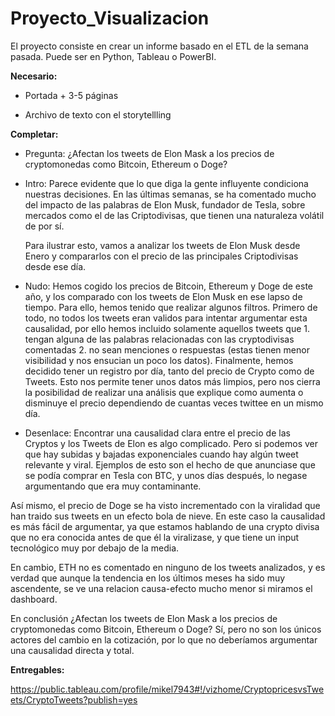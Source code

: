# Proyecto_Visualizacion

  

El proyecto consiste en crear un informe basado en el ETL de la semana pasada. Puede ser en Python, Tableau o PowerBI.

  

**Necesario:**

  

+ Portada + 3-5 páginas

  

+ Archivo de texto con el storytellling

  
  

**Completar:**

  

+ Pregunta: ¿Afectan los tweets de Elon Mask a los precios de cryptomonedas como Bitcoin, Ethereum o Doge?

  

+ Intro: 
Parece evidente que lo que diga la gente influyente condiciona nuestras decisiones. En las últimas semanas, se ha comentado mucho del impacto de las palabras de Elon Musk, fundador de Tesla, sobre mercados como el de las  Criptodivisas, que tienen una naturaleza volátil de por sí. 

	Para ilustrar esto, vamos a analizar los tweets de Elon Musk desde Enero y compararlos con el precio de las principales Criptodivisas desde ese día.

  

+ Nudo:
Hemos cogido los precios de Bitcoin, Ethereum y Doge de este año, y los comparado con los tweets de Elon Musk en ese lapso de tiempo.
Para ello, hemos tenido que realizar algunos filtros. Primero de todo, no todos los tweets eran validos para intentar argumentar esta causalidad, por ello hemos incluido solamente aquellos tweets que 1. tengan alguna de las palabras relacionadas con las cryptodivisas comentadas 2. no sean menciones o respuestas (estas tienen menor visibilidad y nos ensucian un poco los datos).
Finalmente, hemos decidido tener un registro por día, tanto del precio de Crypto como de Tweets. Esto nos permite tener unos datos más limpios, pero nos cierra la posibilidad de realizar una análisis que explique como aumenta o disminuye el precio dependiendo de cuantas veces twittee en un mismo día.

  

+ Desenlace:
Encontrar una causalidad clara entre el precio de las Cryptos y los Tweets de Elon es algo complicado. Pero si podemos ver que hay subidas y bajadas exponenciales cuando hay algún tweet relevante y viral. Ejemplos de esto son el hecho de que anunciase que se podía comprar en Tesla con BTC, y unos días después, lo negase argumentando que era muy contaminante.

Así mismo, el precio de Doge se ha visto incrementado con la viralidad que han traido sus tweets en un efecto bola de nieve. En este caso la causalidad es más fácil de argumentar, ya que estamos hablando de una crypto divisa que no era conocida antes de que él la viralizase, y que tiene un input tecnológico muy por debajo de la media.

En cambio, ETH no es comentado en ninguno de los tweets analizados, y es verdad que aunque la tendencia en los últimos meses ha sido muy ascendente, se ve una relacion causa-efecto mucho menor si miramos el dashboard.

En conclusión ¿Afectan los tweets de Elon Mask a los precios de cryptomonedas como Bitcoin, Ethereum o Doge? Sí, pero no son los únicos actores del cambio en la cotización, por lo que no deberíamos argumentar una causalidad directa y total. 

  
  
  
  

**Entregables:**

  https://public.tableau.com/profile/mikel7943#!/vizhome/CryptopricesvsTweets/CryptoTweets?publish=yes